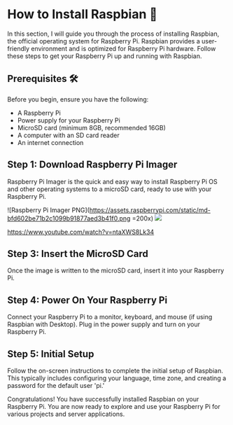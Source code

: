 # How to Install Raspbian 🍓

In this section, I will guide you through the process of installing Raspbian, the official operating system for Raspberry Pi. Raspbian provides a user-friendly environment and is optimized for Raspberry Pi hardware. Follow these steps to get your Raspberry Pi up and running with Raspbian.

## Prerequisites 🛠️

Before you begin, ensure you have the following:

- A Raspberry Pi
- Power supply for your Raspberry Pi
- MicroSD card (minimum 8GB, recommended 16GB)
- A computer with an SD card reader
- An internet connection

## Step 1: Download Raspberry Pi Imager
Raspberry Pi Imager is the quick and easy way to install Raspberry Pi OS and other operating systems to a microSD card, ready to use with your Raspberry Pi.

![Raspberry Pi Imager PNG](https://assets.raspberrypi.com/static/md-bfd602be71b2c1099b91877aed3b41f0.png =200x)
<img src="https://assets.raspberrypi.com/static/md-bfd602be71b2c1099b91877aed3b41f0.png" widht="50%">


https://www.youtube.com/watch?v=ntaXWS8Lk34










## Step 3: Insert the MicroSD Card

Once the image is written to the microSD card, insert it into your Raspberry Pi.

## Step 4: Power On Your Raspberry Pi

Connect your Raspberry Pi to a monitor, keyboard, and mouse (if using Raspbian with Desktop). Plug in the power supply and turn on your Raspberry Pi.

## Step 5: Initial Setup

Follow the on-screen instructions to complete the initial setup of Raspbian. This typically includes configuring your language, time zone, and creating a password for the default user 'pi.'

Congratulations! You have successfully installed Raspbian on your Raspberry Pi. You are now ready to explore and use your Raspberry Pi for various projects and server applications.
